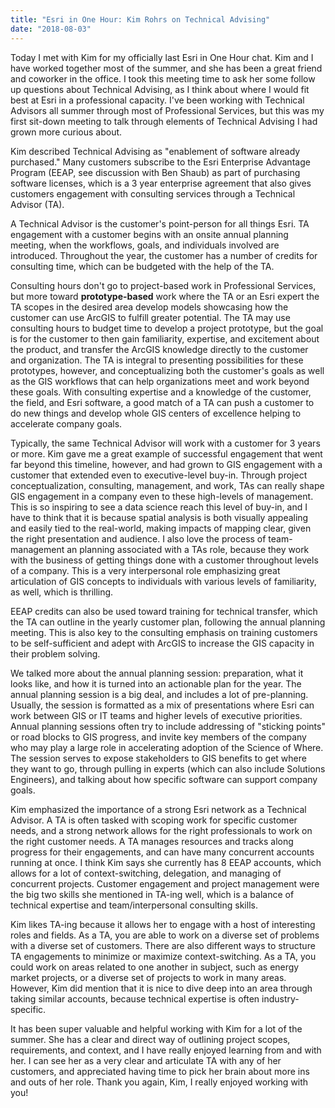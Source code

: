 ```yaml
---
title: "Esri in One Hour: Kim Rohrs on Technical Advising" 
date: "2018-08-03" 
---
```

Today I met with Kim for my officially last Esri in One Hour chat. Kim and I have worked together most of the summer, and she has been a great friend and coworker in the office. I took this meeting time to ask her some follow up questions about Technical Advising, as I think about where I would fit best at Esri in a professional capacity. I've been working with Technical Advisors all summer through most of Professional Services, but this was my first sit-down meeting to talk through elements of Technical Advising I had grown more curious about. 

Kim described Technical Advising as "enablement of software already purchased." Many customers subscribe to the Esri Enterprise Advantage Program (EEAP, see discussion with Ben Shaub) as part of purchasing software licenses, which is a 3 year enterprise agreement that also gives customers engagement with consulting services through a Technical Advisor (TA). 

A Technical Advisor is the customer's point-person for all things Esri. TA engagement with a customer begins with an onsite annual planning meeting, when the workflows, goals, and individuals involved are introduced. Throughout the year, the customer has a number of credits for consulting time, which can be budgeted with the help of the TA. 

Consulting hours don't go to project-based work in Professional Services, but more toward **prototype-based** work where the TA or an Esri expert the TA scopes in the desired area develop models showcasing how the customer can use ArcGIS to fulfill greater potential. The TA may use consulting hours to budget time to develop a project prototype, but the goal is for the customer to then gain familiarity, expertise, and excitement about the product, and transfer the ArcGIS knowledge directly to the customer and organization. The TA is integral to presenting possibilities for these prototypes, however, and conceptualizing both the customer's goals as well as the GIS workflows that can help organizations meet and work beyond these goals. With consulting expertise and a knowledge of the customer, the field, and Esri software, a good match of a TA can push a customer to do new things and develop whole GIS centers of excellence helping to accelerate company goals. 

Typically, the same Technical Advisor will work with a customer for 3 years or more. Kim gave me a great example of successful engagement that went far beyond this timeline, however, and had grown to GIS engagement with a customer that extended even to executive-level buy-in. Through project conceptualization, consulting, management, and work, TAs can really shape GIS engagement in a company even to these high-levels of management. This is so inspiring to see a data science reach this level of buy-in, and I have to think that it is because spatial analysis is both visually appealing and easily tied to the real-world, making impacts of mapping clear, given the right presentation and audience. I also love the process of team-management an planning associated with a TAs role, because they work with the business of getting things done with a customer throughout levels of a company. This is a very interpersonal role emphasizing great articulation of GIS concepts to individuals with various levels of familiarity, as well, which is thrilling. 

EEAP credits can also be used toward training for technical transfer, which the TA can outline in the yearly customer plan, following the annual planning meeting. This is also key to the consulting emphasis on training customers to be self-sufficient and adept with ArcGIS to increase the GIS capacity in their problem solving. 

We talked more about the annual planning session: preparation, what it looks like, and how it is turned into an actionable plan for the year. The annual planning session is a big deal, and includes a lot of pre-planning. Usually, the session is formatted as a mix of presentations where Esri can work between GIS or IT teams and higher levels of executive priorities. Annual planning sessions often try to include addressing of "sticking points" or road blocks to GIS progress, and invite key members of the company who may play a large role in accelerating adoption of the Science of Where. The session serves to expose stakeholders to GIS benefits to get where they want to go, through pulling in experts (which can also include Solutions Engineers), and talking about how specific software can support company goals. 

Kim emphasized the importance of a strong Esri network as a Technical Advisor. A TA is often tasked with scoping work for specific customer needs, and a strong network allows for the right professionals to work on the right customer needs. A TA manages resources and tracks along progress for their engagements, and can have many concurrent accounts running at once. I think Kim says she currently has 8 EEAP accounts, which allows for a lot of context-switching, delegation, and managing of concurrent projects. Customer engagement and project management were the big two skills she mentioned in TA-ing well, which is a balance of technical expertise and team/interpersonal consulting skills. 

Kim likes TA-ing because it allows her to engage with a host of interesting roles and fields. As a TA, you are able to work on a diverse set of problems with a diverse set of customers. There are also different ways to structure TA engagements to minimize or maximize context-switching. As a TA, you could work on areas related to one another in subject, such as energy market projects, or a diverse set of projects to work in many areas. However, Kim did mention that it is nice to dive deep into an area through taking similar accounts, because technical expertise is often industry-specific. 

It has been super valuable and helpful working with Kim for a lot of the summer. She has a clear and direct way of outlining project scopes, requirements, and context, and I have really enjoyed learning from and with her. I can see her as a very clear and articulate TA with any of her customers, and appreciated having time to pick her brain about more ins and outs of her role. Thank you again, Kim, I really enjoyed working with you! 

